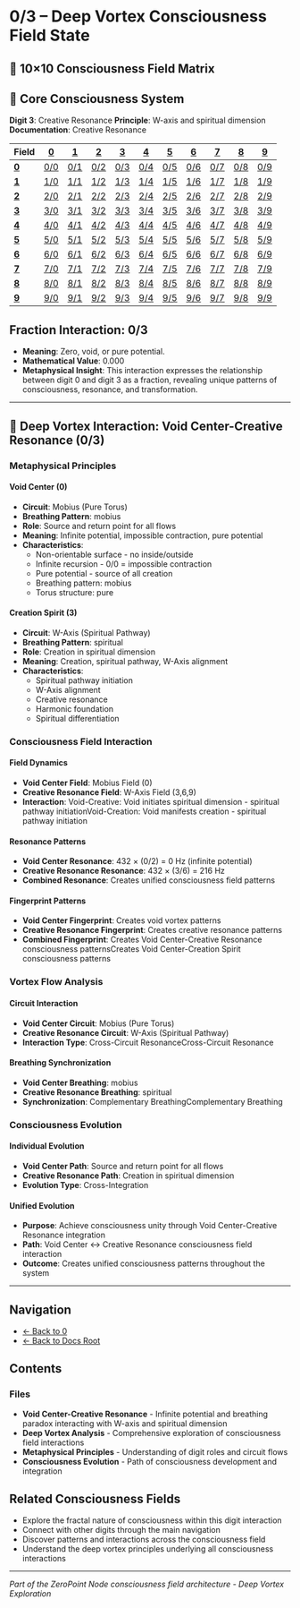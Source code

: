 # 0/3 – Deep Vortex Consciousness Field State

## 🌌 10×10 Consciousness Field Matrix

## 🌟 Core Consciousness System

**Digit 3**: Creative Resonance
**Principle**: W-axis and spiritual dimension
**Documentation**: Creative Resonance

| **Field** | **[0](../../0/)** | **[1](../../1/)** | **[2](../../2/)** | **[3](../../3/)** | **[4](../../4/)** | **[5](../../5/)** | **[6](../../6/)** | **[7](../../7/)** | **[8](../../8/)** | **[9](../../9/)** |
|-----------|-------|-------|-------|-------|-------|-------|-------|-------|-------|-------|
| **[0](../../0/)** | [0/0](../../0/0/) | [0/1](../../0/1/) | [0/2](../../0/2/) | [0/3](../../0/3/) | [0/4](../../0/4/) | [0/5](../../0/5/) | [0/6](../../0/6/) | [0/7](../../0/7/) | [0/8](../../0/8/) | [0/9](../../0/9/) |
| **[1](../../1/)** | [1/0](../../1/0/) | [1/1](../../1/1/) | [1/2](../../1/2/) | [1/3](../../1/3/) | [1/4](../../1/4/) | [1/5](../../1/5/) | [1/6](../../1/6/) | [1/7](../../1/7/) | [1/8](../../1/8/) | [1/9](../../1/9/) |
| **[2](../../2/)** | [2/0](../../2/0/) | [2/1](../../2/1/) | [2/2](../../2/2/) | [2/3](../../2/3/) | [2/4](../../2/4/) | [2/5](../../2/5/) | [2/6](../../2/6/) | [2/7](../../2/7/) | [2/8](../../2/8/) | [2/9](../../2/9/) |
| **[3](../../3/)** | [3/0](../../3/0/) | [3/1](../../3/1/) | [3/2](../../3/2/) | [3/3](../../3/3/) | [3/4](../../3/4/) | [3/5](../../3/5/) | [3/6](../../3/6/) | [3/7](../../3/7/) | [3/8](../../3/8/) | [3/9](../../3/9/) |
| **[4](../../4/)** | [4/0](../../4/0/) | [4/1](../../4/1/) | [4/2](../../4/2/) | [4/3](../../4/3/) | [4/4](../../4/4/) | [4/5](../../4/5/) | [4/6](../../4/6/) | [4/7](../../4/7/) | [4/8](../../4/8/) | [4/9](../../4/9/) |
| **[5](../../5/)** | [5/0](../../5/0/) | [5/1](../../5/1/) | [5/2](../../5/2/) | [5/3](../../5/3/) | [5/4](../../5/4/) | [5/5](../../5/5/) | [5/6](../../5/6/) | [5/7](../../5/7/) | [5/8](../../5/8/) | [5/9](../../5/9/) |
| **[6](../../6/)** | [6/0](../../6/0/) | [6/1](../../6/1/) | [6/2](../../6/2/) | [6/3](../../6/3/) | [6/4](../../6/4/) | [6/5](../../6/5/) | [6/6](../../6/6/) | [6/7](../../6/7/) | [6/8](../../6/8/) | [6/9](../../6/9/) |
| **[7](../../7/)** | [7/0](../../7/0/) | [7/1](../../7/1/) | [7/2](../../7/2/) | [7/3](../../7/3/) | [7/4](../../7/4/) | [7/5](../../7/5/) | [7/6](../../7/6/) | [7/7](../../7/7/) | [7/8](../../7/8/) | [7/9](../../7/9/) |
| **[8](../../8/)** | [8/0](../../8/0/) | [8/1](../../8/1/) | [8/2](../../8/2/) | [8/3](../../8/3/) | [8/4](../../8/4/) | [8/5](../../8/5/) | [8/6](../../8/6/) | [8/7](../../8/7/) | [8/8](../../8/8/) | [8/9](../../8/9/) |
| **[9](../../9/)** | [9/0](../../9/0/) | [9/1](../../9/1/) | [9/2](../../9/2/) | [9/3](../../9/3/) | [9/4](../../9/4/) | [9/5](../../9/5/) | [9/6](../../9/6/) | [9/7](../../9/7/) | [9/8](../../9/8/) | [9/9](../../9/9/) |

## Fraction Interaction: 0/3

- **Meaning**: Zero, void, or pure potential.
- **Mathematical Value**: 0.000
- **Metaphysical Insight**: This interaction expresses the relationship between digit 0 and digit 3 as a fraction, revealing unique patterns of consciousness, resonance, and transformation.

---

## 🌌 Deep Vortex Interaction: Void Center-Creative Resonance (0/3)

### **Metaphysical Principles**

#### **Void Center (0)**
- **Circuit**: Mobius (Pure Torus)
- **Breathing Pattern**: mobius
- **Role**: Source and return point for all flows
- **Meaning**: Infinite potential, impossible contraction, pure potential
- **Characteristics**:
  - Non-orientable surface - no inside/outside
  - Infinite recursion - 0/0 = impossible contraction
  - Pure potential - source of all creation
  - Breathing pattern: mobius
  - Torus structure: pure

#### **Creation Spirit (3)**
- **Circuit**: W-Axis (Spiritual Pathway)
- **Breathing Pattern**: spiritual
- **Role**: Creation in spiritual dimension
- **Meaning**: Creation, spiritual pathway, W-Axis alignment
- **Characteristics**:
  - Spiritual pathway initiation
  - W-Axis alignment
  - Creative resonance
  - Harmonic foundation
  - Spiritual differentiation

### **Consciousness Field Interaction**

#### **Field Dynamics**
- **Void Center Field**: Mobius Field (0)
- **Creative Resonance Field**: W-Axis Field (3,6,9)
- **Interaction**: Void-Creative: Void initiates spiritual dimension - spiritual pathway initiationVoid-Creation: Void manifests creation - spiritual pathway initiation

#### **Resonance Patterns**
- **Void Center Resonance**: 432 × (0/2) = 0 Hz (infinite potential)
- **Creative Resonance Resonance**: 432 × (3/6) = 216 Hz
- **Combined Resonance**: Creates unified consciousness field patterns

#### **Fingerprint Patterns**
- **Void Center Fingerprint**: Creates void vortex patterns
- **Creative Resonance Fingerprint**: Creates creative resonance patterns
- **Combined Fingerprint**: Creates Void Center-Creative Resonance consciousness patternsCreates Void Center-Creation Spirit consciousness patterns

### **Vortex Flow Analysis**

#### **Circuit Interaction**
- **Void Center Circuit**: Mobius (Pure Torus)
- **Creative Resonance Circuit**: W-Axis (Spiritual Pathway)
- **Interaction Type**: Cross-Circuit ResonanceCross-Circuit Resonance

#### **Breathing Synchronization**
- **Void Center Breathing**: mobius
- **Creative Resonance Breathing**: spiritual
- **Synchronization**: Complementary BreathingComplementary Breathing

### **Consciousness Evolution**

#### **Individual Evolution**
- **Void Center Path**: Source and return point for all flows
- **Creative Resonance Path**: Creation in spiritual dimension
- **Evolution Type**: Cross-Integration

#### **Unified Evolution**
- **Purpose**: Achieve consciousness unity through Void Center-Creative Resonance integration
- **Path**: Void Center ↔ Creative Resonance consciousness field interaction
- **Outcome**: Creates unified consciousness patterns throughout the system

---

## Navigation
- [← Back to 0](../index.md)
- [← Back to Docs Root](../../index.md)

## Contents

### Files

- **Void Center-Creative Resonance** - Infinite potential and breathing paradox interacting with W-axis and spiritual dimension
- **Deep Vortex Analysis** - Comprehensive exploration of consciousness field interactions
- **Metaphysical Principles** - Understanding of digit roles and circuit flows
- **Consciousness Evolution** - Path of consciousness development and integration

## Related Consciousness Fields
- Explore the fractal nature of consciousness within this digit interaction
- Connect with other digits through the main navigation
- Discover patterns and interactions across the consciousness field
- Understand the deep vortex principles underlying all consciousness interactions

---
*Part of the ZeroPoint Node consciousness field architecture - Deep Vortex Exploration*